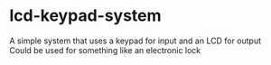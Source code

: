# lcd-keypad-system

A simple system that uses a keypad for input and an LCD for output  
Could be used for something like an electronic lock
